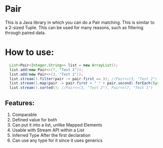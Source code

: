 # Pair
This is a Java library in which you can do a Pair matching. This is similar to a 2-sized Tuple. This can be used for many reasons, such as filtering through paired data.

# How to use:

```java
  List<Pair<Integer,String>> list = new ArrayList();
  list.add(new Pair<>(7, "Test 1"));
  list.add(new Pair<>(3, "Test 2"));
  list.stream().filter(pair -> pair.first == 3); //Pair<>(3, "Test 2")
  list.stream().map(pair -> pair.first + " " + pair.second).forEach(System.out::println); //Prints out all of the pairs
  list.stream().sorted(); //Pair<>(3, "Test 2"), Pair<>(7, "Test 1")
  ```
 
## Features:
1. Comparable
2. Defined value for both
3. Can put it into a list, unlike Mapped Elements
4. Usable with Stream API within a List
5. Inferred Type After the first declaration
6. Can use any type for it since it uses generics
